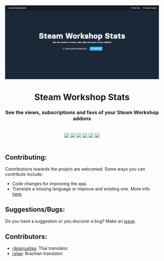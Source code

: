 ![Steam Workshop Stats](https://raw.githubusercontent.com/thejaviertc/thejaviertc/master/images/steam-workshop-stats.png)

<h1 align="center">Steam Workshop Stats</h1>
<h3 align="center">See the views, subscriptions and favs of your Steam Workshop addons</h3>
<div align="center" style="padding-top: 20px; padding-bottom: 20px">
    <img src="https://img.shields.io/github/stars/thejaviertc/steam-workshop-stats" />
    <img src="https://img.shields.io/github/v/release/thejaviertc/steam-workshop-stats" />
    <img src="https://img.shields.io/github/license/thejaviertc/steam-workshop-stats" />
    <img src="https://img.shields.io/github/commit-activity/m/thejaviertc/steam-workshop-stats" />
    <img src="https://github.com/thejaviertc/steam-workshop-stats/actions/workflows/ci.yml/badge.svg" />
    <img src="https://github.com/thejaviertc/steam-workshop-stats/actions/workflows/cd.yml/badge.svg" />
</div>

## Contributing:

Contributions towards the project are welcomed. Some ways you can contribute include:

-   Code changes for improving the app.
-   Translate a missing language or improve and existing one.
    More info [here](https://github.com/thejaviertc/steam-workshop-stats/blob/main/CONTRIBUTING.md).

## Suggestions/Bugs:

Do you have a suggestion or you discover a bug? Make an [issue](https://github.com/thejaviertc/steam-workshop-stats/issues/new).

## Contributors:

-   [rikoprushka](https://github.com/rikoprushka): Thai translator.
-   [rslgp](https://github.com/rslgp): Brazilian translator.
